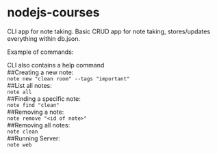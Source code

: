 # nodejs-courses
CLI app for note taking. Basic CRUD app for note taking, stores/updates everything within db.json.

Example of commands:

CLI also contains a help command<br />
##Creating a new note:<br />
`note new "clean room" --tags "important"`<br />
##List all notes:<br />
`note all`<br />
##Finding a specific note:<br />
`note find "clean"`<br />
##Removing a note:<br />
`note remove "<id of note>"`<br />
##Removing all notes:<br />
`note clean`<br />
##Running Server:<br />
`note web`

